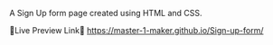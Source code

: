 A Sign Up form page created using HTML and CSS.

📍Live Preview Link📍 https://master-1-maker.github.io/Sign-up-form/

